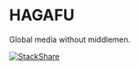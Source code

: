 # HAGAFU

Global media without middlemen.

[![StackShare](http://img.shields.io/badge/tech-stack-0690fa.svg?style=flat)](http://stackshare.io/hagafu/hagafu)
